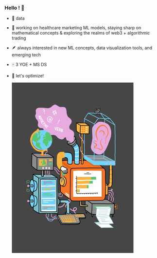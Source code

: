 ### Hello ! 🌱

- 💭 data
- 👣 working on healthcare marketing ML models, staying sharp on mathematical concepts & exploring the realms of web3 + algorithmic trading
- 🪶 always interested in new ML concepts, data visualization tools, and emerging tech
- 🀄 3 YOE + MS DS
- 🎲 let's optimize! 
  

    ![braxtonb46](https://github.com/braxtonb46/braxtonb46/blob/d5348a14fea28ccea9a29fc7b7d32fadbfc139b2/cloudgif.gif)


<!--
**braxtonb46/braxtonb46** is a ✨ _special_ ✨ repository because its `README.md` (this file) appears on your GitHub profile.

Here are some ideas to get you started:

- 🔭 I’m currently working on ...
- 🌱 I’m currently learning ...
- 👯 I’m looking to collaborate on ...
- 🤔 I’m looking for help with ...
- 💬 Ask me about ...
- 📫 How to reach me: ...
- 😄 Pronouns: ...
- ⚡ Fun fact: ...
-->
